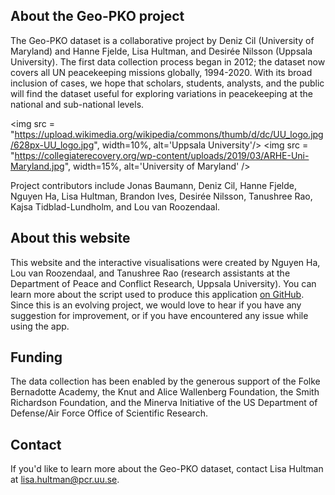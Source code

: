 ## About the Geo-PKO project
The Geo-PKO dataset is a collaborative project by Deniz Cil (University of Maryland) and Hanne Fjelde, Lisa Hultman, and Desirée Nilsson (Uppsala University). The first data collection process began in 2012; the dataset now covers all UN peacekeeping missions globally, 1994-2020. With its broad inclusion of cases, we hope that scholars, students, analysts, and the public will find the dataset useful for exploring variations in peacekeeping at the national and sub-national levels.
  
<img src = "https://upload.wikimedia.org/wikipedia/commons/thumb/d/dc/UU_logo.jpg/628px-UU_logo.jpg", width=10%, alt='Uppsala University'/>
<img src = "https://collegiaterecovery.org/wp-content/uploads/2019/03/ARHE-Uni-Maryland.jpg", width=15%, alt='University of Maryland' />  
  
Project contributors include Jonas Baumann, Deniz Cil, Hanne Fjelde, Nguyen Ha, Lisa Hultman, Brandon Ives, Desirée Nilsson, Tanushree Rao, Kajsa Tidblad-Lundholm, and Lou van Roozendaal.

## About this website
This website and the interactive visualisations were created by Nguyen Ha, Lou van Roozendaal, and Tanushree Rao (research assistants at the Department of Peace and Conflict Research, Uppsala University). You can learn more about the script used to produce this application [on GitHub](http://github.com/geopko/Geo-PKO-Shiny-Dashboard). Since this is an evolving project, we would love to hear if you have any suggestion for improvement, or if you have encountered any issue while using the app. 

## Funding
The data collection has been enabled by the generous support of the Folke Bernadotte Academy, the Knut and Alice Wallenberg Foundation, the Smith Richardson Foundation, and the Minerva Initiative of the US Department of Defense/Air Force Office of Scientific Research.


## Contact
If you'd like to learn more about the Geo-PKO dataset, contact Lisa Hultman at [lisa.hultman@pcr.uu.se](lisa.hultman@pcr.uu.se).
